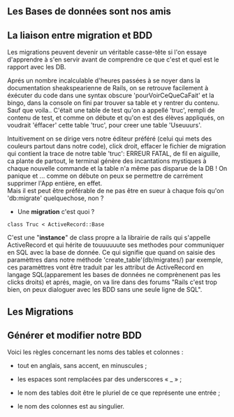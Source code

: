 ## Les **Bases de données** sont nos amis

## La liaison entre migration et BDD  
  Les migrations peuvent devenir un véritable casse-tête si l'on essaye d'apprendre à s'en servir avant de comprendre ce que c'est et quel est le rapport avec les DB.  

  Aprés un nombre incalculable d'heures passées à se noyer dans la documentation sheakspearienne de Rails, on se retrouve facilement à éxécuter du code dans une syntax obscure 'pourVoirCeQueCaFait' et la bingo, dans la console on fini par trouver sa table et y rentrer du contenu. Sauf que voila.. C'était une table de test qu'on a appellé 'truc', rempli de contenu de test, et comme on débute et qu'on est des élèves appliqués, on voudrait 'éffacer' cette table 'truc', pour creer une table 'Useuuurs'.  

  Intuitivement on se dirige vers notre éditeur préféré (celui qui mets des couleurs partout dans notre code), click droit, effacer le fichier de migration qui contient la trace de notre table 'truc': ERREUR FATAL, de fil en aiguille, ca plante de partout, le terminal génère des incantations mystiques à chaque nouvelle commande et la table n'a même pas disparue de la DB ! On panique et ... comme on débute on peux se permettre de carrément supprimer l'App entière, en effet.   
  Mais il est peut être préférable de ne pas être en sueur à chaque fois qu'on 'db:migrate' quelquechose, non ?  

* Une **migration** c'est quoi ?  

``` class Truc < ActiveRecord::Base ```  

  C'est une "**instance**" de class propre a la librairie de rails qui s'appelle ActiveRecord et qui hérite de touuuuuute ses methodes pour communiquer en SQL avec la base de donnée. Ce qui signifie que quand on saisie des paramèttres dans notre méthode 'create_table'(db/migrates/) par exemple, ces paramèttres vont être traduit par les attribut de ActiveRecord en langage SQL(apparement les bases de données ne comprènenent pas les clicks droits) et aprés, magie, on va lire dans des forums "Rails c'est trop bien, on peux dialoguer avec les BDD sans une seule ligne de SQL".  



## Les Migrations

## Générer et modifier notre BDD

Voici les règles concernant les noms des tables et colonnes :

* tout en anglais, sans accent, en minuscules ;

* les espaces sont remplacées par des underscores « _ » ;

* le nom des tables doit être le pluriel de ce que représente une entrée ;

* le nom des colonnes est au singulier.

